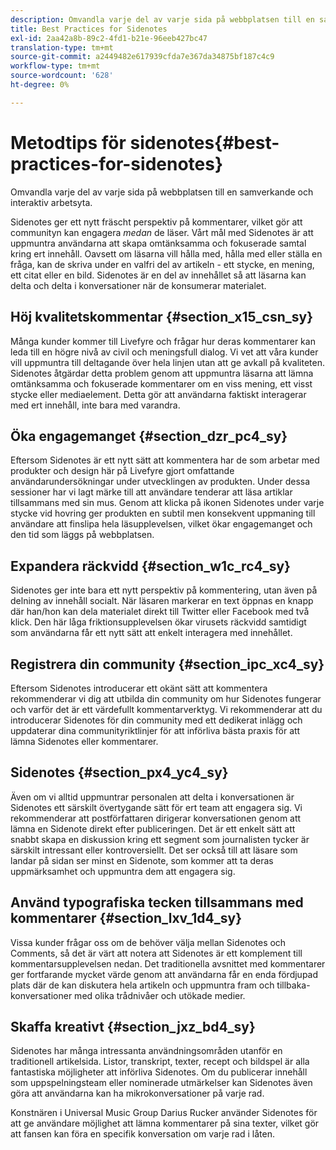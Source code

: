 ```yaml
---
description: Omvandla varje del av varje sida på webbplatsen till en samverkande och interaktiv arbetsyta.
title: Best Practices for Sidenotes
exl-id: 2aa42a8b-89c2-4fd1-b21e-96eeb427bc47
translation-type: tm+mt
source-git-commit: a2449482e617939cfda7e367da34875bf187c4c9
workflow-type: tm+mt
source-wordcount: '628'
ht-degree: 0%

---
```


# Metodtips för sidenotes{#best-practices-for-sidenotes}

Omvandla varje del av varje sida på webbplatsen till en samverkande och interaktiv arbetsyta.

Sidenotes ger ett nytt fräscht perspektiv på kommentarer, vilket gör att communityn kan engagera *medan* de läser. Vårt mål med Sidenotes är att uppmuntra användarna att skapa omtänksamma och fokuserade samtal kring ert innehåll. Oavsett om läsarna vill hålla med, hålla med eller ställa en fråga, kan de skriva under en valfri del av artikeln - ett stycke, en mening, ett citat eller en bild. Sidenotes är en del av innehållet så att läsarna kan delta och delta i konversationer när de konsumerar materialet.

## Höj kvalitetskommentar {#section_x15_csn_sy}

Många kunder kommer till Livefyre och frågar hur deras kommentarer kan leda till en högre nivå av civil och meningsfull dialog. Vi vet att våra kunder vill uppmuntra till deltagande över hela linjen utan att ge avkall på kvaliteten. Sidenotes åtgärdar detta problem genom att uppmuntra läsarna att lämna omtänksamma och fokuserade kommentarer om en viss mening, ett visst stycke eller mediaelement. Detta gör att användarna faktiskt interagerar med ert innehåll, inte bara med varandra.

## Öka engagemanget {#section_dzr_pc4_sy}

Eftersom Sidenotes är ett nytt sätt att kommentera har de som arbetar med produkter och design här på Livefyre gjort omfattande användarundersökningar under utvecklingen av produkten. Under dessa sessioner har vi lagt märke till att användare tenderar att läsa artiklar tillsammans med sin mus. Genom att klicka på ikonen Sidenotes under varje stycke vid hovring ger produkten en subtil men konsekvent uppmaning till användare att finslipa hela läsupplevelsen, vilket ökar engagemanget och den tid som läggs på webbplatsen.

## Expandera räckvidd {#section_w1c_rc4_sy}

Sidenotes ger inte bara ett nytt perspektiv på kommentering, utan även på delning av innehåll socialt. När läsaren markerar en text öppnas en knapp där han/hon kan dela materialet direkt till Twitter eller Facebook med två klick. Den här låga friktionsupplevelsen ökar virusets räckvidd samtidigt som användarna får ett nytt sätt att enkelt interagera med innehållet.

## Registrera din community {#section_ipc_xc4_sy}

Eftersom Sidenotes introducerar ett okänt sätt att kommentera rekommenderar vi dig att utbilda din community om hur Sidenotes fungerar och varför det är ett värdefullt kommentarverktyg. Vi rekommenderar att du introducerar Sidenotes för din community med ett dedikerat inlägg och uppdaterar dina communityriktlinjer för att införliva bästa praxis för att lämna Sidenotes eller kommentarer.

## Sidenotes {#section_px4_yc4_sy}

Även om vi alltid uppmuntrar personalen att delta i konversationen är Sidenotes ett särskilt övertygande sätt för ert team att engagera sig. Vi rekommenderar att postförfattaren dirigerar konversationen genom att lämna en Sidenote direkt efter publiceringen. Det är ett enkelt sätt att snabbt skapa en diskussion kring ett segment som journalisten tycker är särskilt intressant eller kontroversiellt. Det ser också till att läsare som landar på sidan ser minst en Sidenote, som kommer att ta deras uppmärksamhet och uppmuntra dem att engagera sig.

## Använd typografiska tecken tillsammans med kommentarer {#section_lxv_1d4_sy}

Vissa kunder frågar oss om de behöver välja mellan Sidenotes och Comments, så det är värt att notera att Sidenotes är ett komplement till kommentarsupplevelsen nedan. Det traditionella avsnittet med kommentarer ger fortfarande mycket värde genom att användarna får en enda fördjupad plats där de kan diskutera hela artikeln och uppmuntra fram och tillbaka-konversationer med olika trådnivåer och utökade medier.

## Skaffa kreativt {#section_jxz_bd4_sy}

Sidenotes har många intressanta användningsområden utanför en traditionell artikelsida. Listor, transkript, texter, recept och bildspel är alla fantastiska möjligheter att införliva Sidenotes. Om du publicerar innehåll som uppspelningsteam eller nominerade utmärkelser kan Sidenotes även göra att användarna kan ha mikrokonversationer på varje rad.

Konstnären i Universal Music Group Darius Rucker använder Sidenotes för att ge användare möjlighet att lämna kommentarer på sina texter, vilket gör att fansen kan föra en specifik konversation om varje rad i låten.
